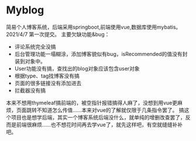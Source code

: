 # Myblog
简易个人博客系统，后端采用springboot,前端使用vue,数据库使用mybatis。
2021/4/7 第一次提交。
主要欠缺功能&bug：
- 评论系统完全没搞
- 后台管理功能一塌糊涂，添加博客貌似有bug，isRecommended的值没有封装到对象中。
- User功能没有搞，查找出的blog对象应该包含user对象
- 根据type、tag找博客没有搞
- 页面的很多链接没有添加进去
- 拦截器没有搞

本来不想用thymeleaf搞前端的，被空指针报错搞得人麻了，没想到用vue更麻烦，页面跳转不知道怎么传值……本来对vue的了解就仅限于几条指令罢了。
搞这个项目也是想学后端，其实一个博客系统后端没什么，就单纯的增删改查罢了，反而是前端很麻烦……也不想花时间再去学vue了，就先这样吧，有空就缝缝补补吧。
